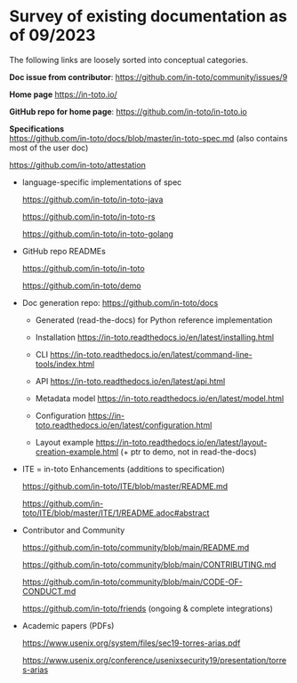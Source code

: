 # Survey of existing documentation as of 09/2023

The following links are loosely sorted into conceptual categories.

**Doc issue from contributor**: https://github.com/in-toto/community/issues/9

**Home page** https://in-toto.io/

**GitHub repo for home page**: https://github.com/in-toto/in-toto.io

**Specifications**  
 https://github.com/in-toto/docs/blob/master/in-toto-spec.md (also contains most
of the user doc)

https://github.com/in-toto/attestation

- language-specific implementations of spec

  https://github.com/in-toto/in-toto-java

  https://github.com/in-toto/in-toto-rs

  https://github.com/in-toto/in-toto-golang

- GitHub repo READMEs

  https://github.com/in-toto/in-toto

  https://github.com/in-toto/demo

- Doc generation repo: https://github.com/in-toto/docs

  - Generated (read-the-docs) for Python reference implementation

  - Installation https://in-toto.readthedocs.io/en/latest/installing.html

  - CLI https://in-toto.readthedocs.io/en/latest/command-line-tools/index.html

  - API https://in-toto.readthedocs.io/en/latest/api.html

  - Metadata model https://in-toto.readthedocs.io/en/latest/model.html

  - Configuration https://in-toto.readthedocs.io/en/latest/configuration.html

  - Layout example
    https://in-toto.readthedocs.io/en/latest/layout-creation-example.html (+ ptr
    to demo, not in read-the-docs)

- ITE = in-toto Enhancements (additions to specification)

  https://github.com/in-toto/ITE/blob/master/README.md

  https://github.com/in-toto/ITE/blob/master/ITE/1/README.adoc#abstract

- Contributor and Community

  https://github.com/in-toto/community/blob/main/README.md

  https://github.com/in-toto/community/blob/main/CONTRIBUTING.md

  https://github.com/in-toto/community/blob/main/CODE-OF-CONDUCT.md

  https://github.com/in-toto/friends (ongoing & complete integrations)

- Academic papers (PDFs)

  https://www.usenix.org/system/files/sec19-torres-arias.pdf

  https://www.usenix.org/conference/usenixsecurity19/presentation/torres-arias
